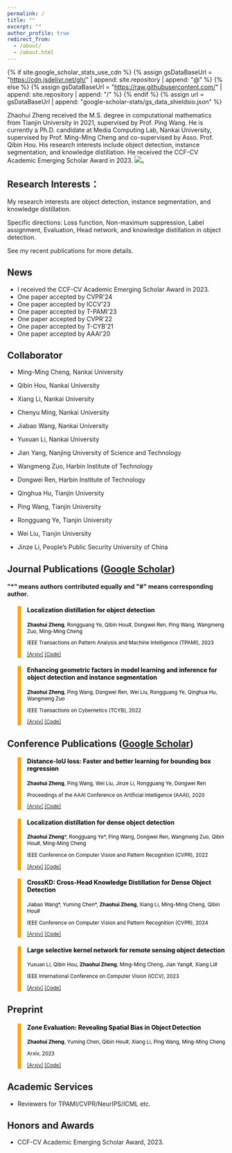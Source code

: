 ```yaml
---
permalink: /
title: ""
excerpt: ""
author_profile: true
redirect_from: 
  - /about/
  - /about.html
---
```


{% if site.google_scholar_stats_use_cdn %}
{% assign gsDataBaseUrl = "https://cdn.jsdelivr.net/gh/" | append: site.repository | append: "@" %}
{% else %}
{% assign gsDataBaseUrl = "https://raw.githubusercontent.com/" | append: site.repository | append: "/" %}
{% endif %}
{% assign url = gsDataBaseUrl | append: "google-scholar-stats/gs_data_shieldsio.json" %}

<span class='anchor' id='about-me'></span>

Zhaohui Zheng received the M.S. degree in computational mathematics from Tianjin University in 2021, supervised by Prof. Ping Wang.
He is currently a Ph.D. candidate at Media Computing Lab, Nankai University, supervised by Prof. Ming-Ming Cheng and co-supervised by Asso. Prof. Qibin Hou.
His research interests include object detection, instance segmentation, and knowledge distillation.
He received the CCF-CV Academic Emerging Scholar Award in 2023.
 <a href='https://scholar.google.com/citations?user=0X71NDYAAAAJ'><img src="https://img.shields.io/endpoint?url={{ url | url_encode }}&logo=Google%20Scholar&labelColor=f6f6f6&color=9cf&style=flat&label=Citation"></a>。

## Research Interests：

My research interests are object detection, instance segmentation, and knowledge distillation. 

Specific directions: Loss function, Non-maximum suppression, Label assignment, Evaluation, Head network, and knowledge distillation in object detection.

See my recent publications for more details.

<span class='anchor' id='-fs'></span>

## News

+ I received the CCF-CV Academic Emerging Scholar Award in 2023.
+ One paper accepted by CVPR'24
+ One paper accepted by ICCV'23
+ One paper accepted by T-PAMI'23
+ One paper accepted by CVPR'22
+ One paper accepted by T-CYB'21
+ One paper accepted by AAAI'20

<span class='anchor' id='-group'></span>

## Collaborator

+ Ming-Ming Cheng, Nankai University
+ Qibin Hou, Nankai University
+ Xiang Li, Nankai University
+ Chenyu Ming, Nankai University
+ Jiabao Wang, Nankai University
+ Yuxuan Li, Nankai University
  
+ Jian Yang, Nanjing University of Science and Technology
  
+ Wangmeng Zuo, Harbin Institute of Technology
+ Dongwei Ren, Harbin Institute of Technology
  
+ Qinghua Hu, Tianjin University
+ Ping Wang, Tianjin University
+ Rongguang Ye, Tianjin University
+ Wei Liu, Tianjin University
  
+ Jinze Li, People’s Public Security University of China


## Journal Publications ([Google Scholar](https://scholar.google.com/citations?user=0X71NDYAAAAJ&hl=en))

#### "*" means authors contributed equally and "#" means corresponding author.

<blockquote style="color: black;  border-width: 8px; border-color: orange">   
  <h4>Localization distillation for object detection</h4>   
  <sub><p style="line-height:15px"> <b>Zhaohui Zheng</b>, Rongguang Ye, Qibin Hou#, Dongwei Ren, Ping Wang, Wangmeng Zuo, Ming-Ming Cheng</p> 
  <p style="line-height:15px">IEEE Transactions on Pattern Analysis and Machine Intelligence (TPAMI), 2023</p>   
  <p style="line-height:15px"> <a href="https://arxiv.org/pdf/2204.05957.pdf">[Arxiv]</a> <a href="https://github.com/HikariTJU/LD" class="redlink">[Code]</a></p>   
  </sub>
</blockquote>

<blockquote style="color: black;  border-width: 8px; border-color: orange">   
  <h4>Enhancing geometric factors in model learning and inference for object detection and instance segmentation</h4>   
  <sub><p style="line-height:15px"> <b>Zhaohui Zheng</b>, Ping Wang, Dongwei Ren, Wei Liu, Rongguang Ye, Qinghua Hu, Wangmeng Zuo</p> 
  <p style="line-height:15px">IEEE Transactions on Cybernetics (TCYB), 2022</p>   
  <p style="line-height:15px"> <a href="https://arxiv.org/pdf/2005.03572.pdf">[Arxiv]</a> <a href="https://github.com/Zzh-tju/CIoU" class="redlink">[Code]</a></p>   
  </sub>
</blockquote>

## Conference Publications ([Google Scholar](https://scholar.google.com/citations?user=0X71NDYAAAAJ&hl=en))

<blockquote style="color: black;  border-width: 8px; border-color: orange">   
  <h4>Distance-IoU loss: Faster and better learning for bounding box regression</h4>   
  <sub><p style="line-height:15px"> <b>Zhaohui Zheng</b>, Ping Wang, Wei Liu, Jinze Li, Rongguang Ye, Dongwei Ren</p> 
  <p style="line-height:15px">Proceedings of the AAAI Conference on Artificial Intelligence (AAAI), 2020</p>   
  <p style="line-height:15px"> <a href="https://doi.org/10.1609/aaai.v34i07.6999">[Arxiv]</a> <a href="https://github.com/Zzh-tju/DIoU">[Code]</a></p>   
  </sub>
</blockquote>

<blockquote style="color: black;  border-width: 8px; border-color: orange">   
  <h4>Localization distillation for dense object detection</h4>   
  <sub><p style="line-height:15px"> <b>Zhaohui Zheng</b>*, Rongguang Ye*, Ping Wang, Dongwei Ren, Wangmeng Zuo, Qibin Hou#, Ming-Ming Cheng</p> 
  <p style="line-height:15px">IEEE Conference on Computer Vision and Pattern Recognition (CVPR), 2022</p>   
  <p style="line-height:15px"> <a href="https://openaccess.thecvf.com/content/CVPR2022/papers/Zheng_Localization_Distillation_for_Dense_Object_Detection_CVPR_2022_paper.pdf">[Arxiv]</a> <a href="https://github.com/HikariTJU/LD">[Code]</a></p>   
  </sub>
</blockquote>

<blockquote style="color: black;  border-width: 8px; border-color: orange">   
  <h4>CrossKD: Cross-Head Knowledge Distillation for Dense Object Detection</h4>   
  <sub><p style="line-height:15px"> Jiabao Wang*, Yuming Chen*, <b>Zhaohui Zheng</b>, Xiang Li, Ming-Ming Cheng, Qibin Hou#</p> 
  <p style="line-height:15px">IEEE Conference on Computer Vision and Pattern Recognition (CVPR), 2024</p>   
  <p style="line-height:15px"> <a href="https://arxiv.org/pdf/2306.11369.pdf">[Arxiv]</a> <a href="https://github.com/jbwang1997/CrossKD">[Code]</a></p>   
  </sub>
</blockquote>

<blockquote style="color: black;  border-width: 8px; border-color: orange">   
  <h4>Large selective kernel network for remote sensing object detection</h4>   
  <sub><p style="line-height:15px"> Yuxuan Li, Qibin Hou, <b>Zhaohui Zheng</b>, Ming-Ming Cheng, Jian Yang#, Xiang Li#</p> 
  <p style="line-height:15px">IEEE International Conference on Computer Vision (ICCV), 2023</p>   
  <p style="line-height:15px"> <a href="https://openaccess.thecvf.com/content/ICCV2023/papers/Li_Large_Selective_Kernel_Network_for_Remote_Sensing_Object_Detection_ICCV_2023_paper.pdf">[Arxiv]</a> <a href="https://github.com/VCIP-RGBD/DFormer">[Code]</a></p>   
  </sub>
</blockquote>

## Preprint

<blockquote style="color: black;  border-width: 8px; border-color: orange">   
  <h4>Zone Evaluation: Revealing Spatial Bias in Object Detection</h4>   
  <sub><p style="line-height:15px"> <b>Zhaohui Zheng</b>, Yuming Chen, Qibin Hou#, Xiang Li, Ping Wang, Ming-Ming Cheng</p> 
  <p style="line-height:15px">Arxiv, 2023</p>   
  <p style="line-height:15px"> <a href="https://arxiv.org/pdf/2310.13215.pdf">[Arxiv]</a> <a href="https://github.com/Zzh-tju/ZoneEval" class="redlink">[Code]</a></p>   
  </sub>
</blockquote>

<span class='anchor' id='-services'></span>

## Academic Services

+ Reviewers for TPAMI/CVPR/NeurIPS/ICML etc.

<span class='anchor' id='-awards'></span>

## Honors and Awards

+ CCF-CV Academic Emerging Scholar Award, 2023.
